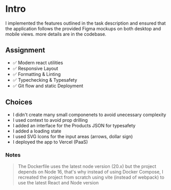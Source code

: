 # Intro

I implemented the features outlined in the task description and ensured that the application follows the provided Figma mockups on both desktop and mobile views. more details are in the codebase.

## Assignment

- ✅ Modern react utilities
- ✅ Responsive Layout
- ✅ Formatting & Linting
- ✅ Typechecking & Typesafety
- ✅ Git flow and static Deployment

## Choices

- I didn't create many small componenets to avoid unecessary complexity
- I used context to avoid prop drilling
- I added an interface for the Products JSON for typesafety
- I added a loading state
- I used SVG Icons for the input areas (arrows, dollar sign)
- I deployed the app to Vercel (PaaS)

### Notes

> The Dockerfile uses the latest node version (20.x) but the project depends on Node 16, that's why instead of using Docker Compose, I recreated the project from scratch using vite (instead of webpack) to use the latest React and Node version
